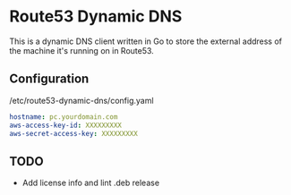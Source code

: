 # Route53 Dynamic DNS

This is a dynamic DNS client written in Go to store the external address
of the machine it's running on in Route53.

## Configuration

/etc/route53-dynamic-dns/config.yaml
```yaml
hostname: pc.yourdomain.com
aws-access-key-id: XXXXXXXXX
aws-secret-access-key: XXXXXXXXX 
```

## TODO
  * Add license info and lint .deb release
